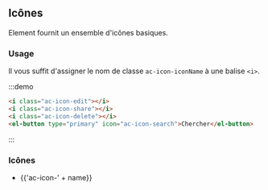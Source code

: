 ## Icônes

Element fournit un ensemble d'icônes basiques.

### Usage

Il vous suffit d'assigner le nom de classe `ac-icon-iconName` à une balise `<i>`.

:::demo

```html
<i class="ac-icon-edit"></i>
<i class="ac-icon-share"></i>
<i class="ac-icon-delete"></i>
<el-button type="primary" icon="ac-icon-search">Chercher</el-button>
```

:::

### Icônes

<ul class="icon-list">
  <li v-for="name in $icon" :key="name">
    <span>
      <i :class="'ac-icon-' + name"></i>
      <span class="icon-name">{{'ac-icon-' + name}}</span>
    </span>
  </li>
</ul>
